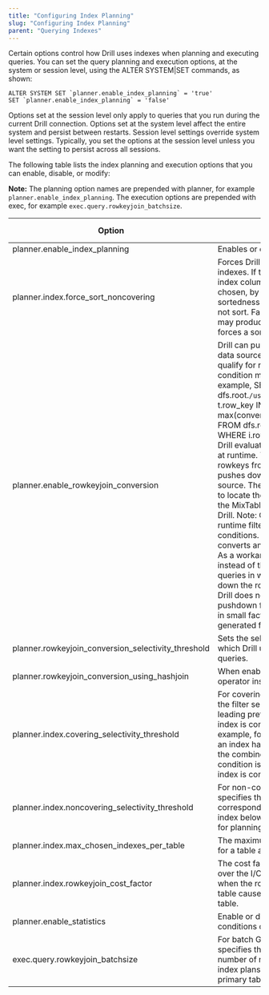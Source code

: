 ```yaml
---
title: "Configuring Index Planning"
slug: "Configuring Index Planning"
parent: "Querying Indexes"
---
```


Certain options control how Drill uses indexes when planning and executing queries. You can set the query planning and execution options, at the system or session level, using the ALTER SYSTEM|SET commands, as shown:

	ALTER SYSTEM SET `planner.enable_index_planning` = 'true'
	SET `planner.enable_index_planning` = 'false'

Options set at the session level only apply to queries that you run during the current Drill connection. Options set at the system level affect the entire system and persist between restarts. Session level settings override system level settings. Typically, you set the options at the session level unless you want the setting to persist across all sessions.

The following table lists the index planning and execution options that you can enable, disable, or modify:

**Note:** The planning option names are prepended with planner, for example `planner.enable_index_planning`. The execution options are prepended with exec, for example `exec.query.rowkeyjoin_batchsize`.

|    **Option**                                           | **Description**                                                                                                                                                                                                                                                                                                                                                                                                                                                                                                                                                                                                                                                                                                                                                                                                                                                                                                                                                                                                                                                                                                                                                                                                                                                                | **Default   Value** | **Possible   Values**       |
|-----------------------------------------------------|----------------------------------------------------------------------------------------------------------------------------------------------------------------------------------------------------------------------------------------------------------------------------------------------------------------------------------------------------------------------------------------------------------------------------------------------------------------------------------------------------------------------------------------------------------------------------------------------------------------------------------------------------------------------------------------------------------------------------------------------------------------------------------------------------------------------------------------------------------------------------------------------------------------------------------------------------------------------------------------------------------------------------------------------------------------------------------------------------------------------------------------------------------------------------------------------------------------------------------------------------------------------------|-----------------|-------------------------|
| planner.enable_index_planning                       | Enables   or disables index planning                                                                                                                                                                                                                                                                                                                                                                                                                                                                                                                                                                                                                                                                                                                                                                                                                                                                                                                                                                                                                                                                                                                                                                                                                                       | TRUE            | true|false              |
| planner.index.force_sort_noncovering                | Forces   Drill to sort for non-covering indexes. If the query has an ORDER-BY on index   columns and a non-covering index is chosen, by default Drill leverages the   sortedness of the index columns and does not sort. Fast changing primary   table data may produce a partial sort. This option forces a sort within   Drill.                                                                                                                                                                                                                                                                                                                                                                                                                                                                                                                                                                                                                                                                                                                                                                                                                                                                                                                                          | FALSE           | true|false              |
| planner.enable_rowkeyjoin_conversion                | Drill can push down the   rowkey filter to the data source during runtime. For a query to qualify for   runtime filter pushdown, the join condition must filter on a rowkey. For   example,     SELECT t.mscIdentities FROM dfs.root.`/user/ted/MixTable` t WHERE t.row_key   IN (SELECT max(convert_fromutf8(i.KeyA.ENTRY_KEY)) FROM   dfs.root.`/user/ted/TableIMSI` i WHERE i.row_key='460021050005636')     Drill evaluates the results of the subquery at runtime. The subquery yields   a list of rowkeys from the TableIMSI table. Drill pushes down the list of   rowkeys to the data source. The data source uses the rowkeys to locate the   corresponding documents in the MixTable table and sends the results to   Drill.     Note: Currently, Drill does not support runtime filters for queries with   equality conditions. The query planner in Drill converts an equality   condition to a left join. As a workaround, use the IN operator instead of the   equality (=) operator for queries in which you want Drill to push down the   rowkey filter to the data source.     Drill does not perform runtime filter pushdown for queries that filter on   rowkeys in small fact tables when the rowcount is generated from the right   side of the join. |                 |                         |
| planner.rowkeyjoin_conversion_selectivity_threshold | Sets the selectivity (as a   percentage) under which Drill uses a rowkey join for eligible queries.                                                                                                                                                                                                                                                                                                                                                                                                                                                                                                                                                                                                                                                                                                                                                                                                                                                                                                                                                                                                                                                                                                                                                                        | 0.01            | Range: 0.0-1.0          |
| planner.rowkeyjoin_conversion_using_hashjoin        | When   enabled, Drill uses the hash join operator instead of a rowkey join.                                                                                                                                                                                                                                                                                                                                                                                                                                                                                                                                                                                                                                                                                                                                                                                                                                                                                                                                                                                                                                                                                                                                                                                                | FALSE           | true|false              |
| planner.index.covering_selectivity_threshold        | For   covering indexes, this option specifies the filter selectivity that   corresponds to the leading prefix of the index below which the index is   considered for planning. For example, for the filter ‘a > 10 AND b <   20’ if an index has indexed columns (a, b, c) and the combined selectivity of   the above condition is less than the threshold, the index is considered for   the query plan.                                                                                                                                                                                                                                                                                                                                                                                                                                                                                                                                                                                                                                                                                                                                                                                                                                                                 | 0.75            | 0 -   1.0               |
| planner.index.noncovering_selectivity_threshold     | For   non-covering indexes, this option specifies the filter selectivity that   corresponds to the leading prefix of the index below which the index is   considered for planning.                                                                                                                                                                                                                                                                                                                                                                                                                                                                                                                                                                                                                                                                                                                                                                                                                                                                                                                                                                                                                                                                                         | 0.025           | 0 -   1.0               |
| planner.index.max_chosen_indexes_per_table          | The   maximum number of “chosen” indexes for a table after index costing and   ranking.                                                                                                                                                                                                                                                                                                                                                                                                                                                                                                                                                                                                                                                                                                                                                                                                                                                                                                                                                                                                                                                                                                                                                                                    | 5               | 0 -   100               |
| planner.index.rowkeyjoin_cost_factor                | The   cost factor that provides some control over the I/O cost for non-covering   indexes when the rowkey join back to the primary table causes random I/O from   the primary table.                                                                                                                                                                                                                                                                                                                                                                                                                                                                                                                                                                                                                                                                                                                                                                                                                                                                                                                                                                                                                                                                                       | 0.1             | 0 -   max_double        |
| planner.enable_statistics                           | Enable   or disable statistics for the filter conditions on indexed columns.                                                                                                                                                                                                                                                                                                                                                                                                                                                                                                                                                                                                                                                                                                                                                                                                                                                                                                                                                                                                                                                                                                                                                                                               | TRUE            | true|false              |
| exec.query.rowkeyjoin_batchsize                     | For   batch GET operations, this option specifies the batch size in terms of the   number of rowkeys. Used for non-covering index plans when doing joins back to   primary table.                                                                                                                                                                                                                                                                                                                                                                                                                                                                                                                                                                                                                                                                                                                                                                                                                                                                                                                                                                                                                                                                                          | 128             | 0 -   Long.MAX_VALUE    |







